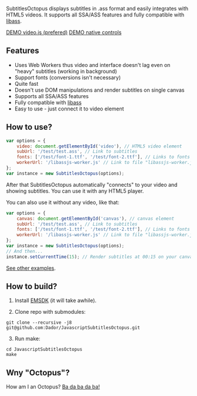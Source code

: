 SubtitlesOctopus displays subtitles in .ass format and easily integrates with HTML5 videos. It supports all SSA/ASS features and fully compatible with [libass](https://github.com/libass/libass).

[DEMO video.js (prefered)](https://dador.github.io/JavascriptSubtitlesOctopus/videojs.html)
[DEMO native controls](https://dador.github.io/JavascriptSubtitlesOctopus/index.html)

## Features

- Uses Web Workers thus video and interface doesn't lag even on "heavy" subtitles (working in background)
- Support fonts (conversions isn't necessary)
- Quite fast
- Doesn't use DOM manipulations and render subtitles on single canvas
- Supports all SSA/ASS features
- Fully compatible with [libass](https://github.com/libass/libass)
- Easy to use - just connect it to video element

## How to use?

```javascript
var options = {
    video: document.getElementById('video'), // HTML5 video element
    subUrl: '/test/test.ass', // Link to subtitles
    fonts: ['/test/font-1.ttf', '/test/font-2.ttf'], // Links to fonts (not required, default font already included in build)
    workerUrl: '/libassjs-worker.js' // Link to file "libassjs-worker.js"
};
var instance = new SubtitlesOctopus(options);
```

After that SubtitlesOctopus automatically "connects" to your video and showing subtitles. You can use it with any HTML5 player.

You can also use it without any video, like that:
```javascript
var options = {
    canvas: document.getElementById('canvas'), // canvas element
    subUrl: '/test/test.ass', // Link to subtitles
    fonts: ['/test/font-1.ttf', '/test/font-2.ttf'], // Links to fonts (not required, default font already included in build)
    workerUrl: '/libassjs-worker.js' // Link to file "libassjs-worker.js"
};
var instance = new SubtitlesOctopus(options);
// And then...
instance.setCurrentTime(15); // Render subtitles at 00:15 on your canvas
```

[See other examples](https://github.com/Dador/JavascriptSubtitlesOctopus/tree/master/example).

## How to build?

1) Install [EMSDK](http://kripken.github.io/emscripten-site/docs/getting_started/downloads.html) (it will take awhile).

2) Clone repo with submodules:
```
git clone --recursive -j8 git@github.com:Dador/JavascriptSubtitlesOctopus.git
```
3) Run make:
```
cd JavascriptSubtitlesOctopus
make
```

## Wny "Octopus"?
How am I an Octopus? [Ba da ba da ba!](https://www.youtube.com/watch?v=tOzOD-82mW0)